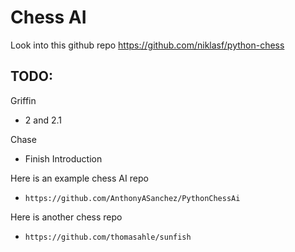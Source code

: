 # Chess AI

Look into this github repo https://github.com/niklasf/python-chess

## TODO:
 Griffin
- 2 and 2.1

 Chase
- Finish Introduction
  
  
Here is an example chess AI repo
  * ```https://github.com/AnthonyASanchez/PythonChessAi ```
  
Here is another chess repo
  * ```https://github.com/thomasahle/sunfish```
